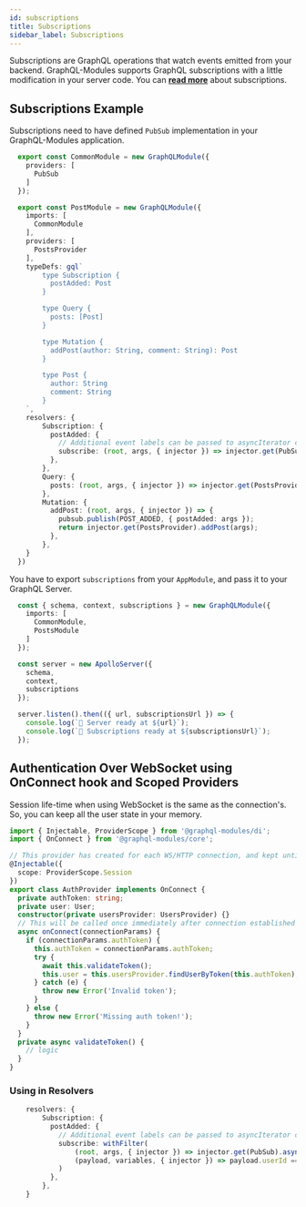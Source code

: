 ```yaml
---
id: subscriptions
title: Subscriptions
sidebar_label: Subscriptions
---
```


Subscriptions are GraphQL operations that watch events emitted from your backend. GraphQL-Modules supports GraphQL subscriptions with a little modification in your server code. You can **[read more](https://www.apollographql.com/docs/apollo-server/features/subscriptions.html)** about subscriptions.

## Subscriptions Example

Subscriptions need to have defined `PubSub` implementation in your GraphQL-Modules application.

```typescript
  export const CommonModule = new GraphQLModule({
    providers: [
      PubSub
    ]
  });
```

```typescript
  export const PostModule = new GraphQLModule({
    imports: [
      CommonModule
    ],
    providers: [
      PostsProvider
    ],
    typeDefs: gql`
        type Subscription {
          postAdded: Post
        }

        type Query {
          posts: [Post]
        }

        type Mutation {
          addPost(author: String, comment: String): Post
        }

        type Post {
          author: String
          comment: String
        }
    `,
    resolvers: {
        Subscription: {
          postAdded: {
            // Additional event labels can be passed to asyncIterator creation
            subscribe: (root, args, { injector }) => injector.get(PubSub).asyncIterator([POST_ADDED]),
          },
        },
        Query: {
          posts: (root, args, { injector }) => injector.get(PostsProvider).posts()
        },
        Mutation: {
          addPost: (root, args, { injector }) => {
            pubsub.publish(POST_ADDED, { postAdded: args });
            return injector.get(PostsProvider).addPost(args);
          },
        },
    }
  })
```

You have to export `subscriptions` from your `AppModule`, and pass it to your GraphQL Server.

```typescript
  const { schema, context, subscriptions } = new GraphQLModule({
    imports: [
      CommonModule,
      PostsModule
    ]
  });

  const server = new ApolloServer({
    schema,
    context,
    subscriptions
  });

  server.listen().then(({ url, subscriptionsUrl }) => {
    console.log(`🚀 Server ready at ${url}`);
    console.log(`🚀 Subscriptions ready at ${subscriptionsUrl}`);
  });
```

## Authentication Over WebSocket using OnConnect hook and Scoped Providers

Session life-time when using WebSocket is the same as the connection's. So, you can keep all the user state in your memory.

```typescript
import { Injectable, ProviderScope } from '@graphql-modules/di';
import { OnConnect } from '@graphql-modules/core';

// This provider has created for each WS/HTTP connection, and kept until the connection is terminated
@Injectable({
  scope: ProviderScope.Session
})
export class AuthProvider implements OnConnect {
  private authToken: string;
  private user: User;
  constructor(private usersProvider: UsersProvider) {}
  // This will be called once immediately after connection established and the session is constructed.
  async onConnect(connectionParams) {
    if (connectionParams.authToken) {
      this.authToken = connectionParams.authToken;
      try {
        await this.validateToken();
        this.user = this.usersProvider.findUserByToken(this.authToken);
      } catch (e) {
        throw new Error('Invalid token');
      }
    } else {
      throw new Error('Missing auth token!');
    }
  }
  private async validateToken() {
    // logic
  }
}
```

### Using in Resolvers

```typescript
    resolvers: {
        Subscription: {
          postAdded: {
            // Additional event labels can be passed to asyncIterator creation
            subscribe: withFilter(
                (root, args, { injector }) => injector.get(PubSub).asyncIterator([POST_ADDED]),
                (payload, variables, { injector }) => payload.userId === injector.get(AuthProvider).user.id
            )
          },
        },
    }
```
